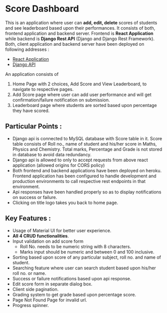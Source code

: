 # Score Dashboard

This is an application where user can **add, edit, delete** scores of students and see leaderboard based upon their performances. It consists of both, frontend application and backend server. Frontend is **React Application** while backend is **Django Rest API** (Django and Django Rest Framework). Both, client application and backend server have been deployed on following addresses :

* [React Application](https://scoredashboard.herokuapp.com)
* [Django API](https://score-dashboard-api.herokuapp.com/api/scores/)

An application consists of

1. Home Page with 2 choices, Add Score and View Leaderboard, to navigate to respective pages.
2. Add Score page where user can add user performance and will get confirmation/failure notification on submission.
3. Leaderboard page where students are sorted based upon percentage they have scored.


## Particular Points :

* Django api is connected to MySQL database with Score table in it. Score table consists of Roll no., name of student and his/her score in Maths, Physics and Chemistry. Total marks, Percentage and Grade is not stored in database to avoid data redundancy.
* Django api is allowed to only to accept requests from above react application (allowed origins for CORS policy)
* Both frontend and backend applications have been deployed on heroku. Frontend application has been configured to handle development and production environments to call respective rest endpoints in that environment.
* Api responses have been handled properly so as to display notifications on success or failure.
* Clicking on title logo takes you back to home page.

## Key Features :

* Usage of Material UI for better user experience.
* **All 4 CRUD functionalities**.
* Input validation on add score form
    - Roll No. needs to be numeric string with 8 characters.
    - Marks input should be numeric and between 0 and 100 inclusive.
* Sorting based upon score of any particular subject, roll no. and name of student.
* Searching feature where user can search student based upon his/her roll no. or name.
* Success or failure notifications based upon api response.
* Edit score form in separate dialog box.
* Client side pagination.
* Grading system to get grade based upon percentage score.
* Page Not Found Page for invalid url.
* Progress spinner.

